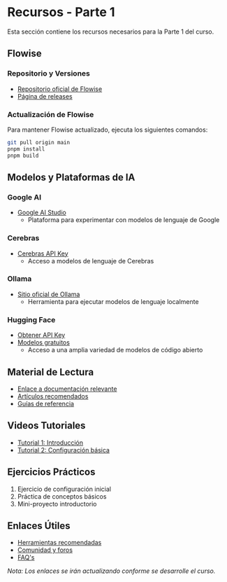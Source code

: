 # Recursos - Parte 1

Esta sección contiene los recursos necesarios para la Parte 1 del curso.

## Flowise

### Repositorio y Versiones
- [Repositorio oficial de Flowise](https://github.com/FlowiseAI/Flowise)
- [Página de releases](https://github.com/FlowiseAI/Flowise/releases)

### Actualización de Flowise
Para mantener Flowise actualizado, ejecuta los siguientes comandos:
```bash
git pull origin main
pnpm install
pnpm build
```

## Modelos y Plataformas de IA

### Google AI
- [Google AI Studio](https://aistudio.google.com/prompts/new_chat)
  - Plataforma para experimentar con modelos de lenguaje de Google

### Cerebras
- [Cerebras API Key](https://cloud.cerebras.ai/platform/org_t2dyytk4hpfhtjh68hyh3vnv/playground)
  - Acceso a modelos de lenguaje de Cerebras

### Ollama
- [Sitio oficial de Ollama](https://ollama.com/)
  - Herramienta para ejecutar modelos de lenguaje localmente

### Hugging Face
- [Obtener API Key](https://huggingface.co/settings/tokens)
- [Modelos gratuitos](https://huggingface.co/models?inference=warm&pipeline_tag=text-generation)
  - Acceso a una amplia variedad de modelos de código abierto

## Material de Lectura

- [Enlace a documentación relevante]()
- [Artículos recomendados]()
- [Guías de referencia]()

## Videos Tutoriales

- [Tutorial 1: Introducción]()
- [Tutorial 2: Configuración básica]()

## Ejercicios Prácticos

1. Ejercicio de configuración inicial
2. Práctica de conceptos básicos
3. Mini-proyecto introductorio

## Enlaces Útiles

- [Herramientas recomendadas]()
- [Comunidad y foros]()
- [FAQ's]()

*Nota: Los enlaces se irán actualizando conforme se desarrolle el curso.* 